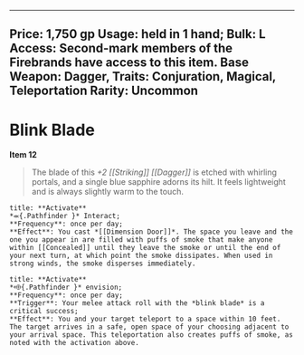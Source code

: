 
---
Price: 1,750 gp
Usage: held in 1 hand;
Bulk: L
Access: Second-mark members of the Firebrands have access to this item.
Base Weapon: Dagger,
Traits: Conjuration, Magical, Teleportation
Rarity: Uncommon
---

# Blink Blade

**Item 12**

> The blade of this *+2 [[Striking]] [[Dagger]]* is etched with whirling portals, and a single blue sapphire adorns its hilt. It feels lightweight and is always slightly warm to the touch.

```ad-embed-ability
title: **Activate**
*⬺{.Pathfinder }* Interact; 
**Frequency**: once per day;
**Effect**: You cast *[[Dimension Door]]*. The space you leave and the one you appear in are filled with puffs of smoke that make anyone within [[Concealed]] until they leave the smoke or until the end of your next turn, at which point the smoke dissipates. When used in strong winds, the smoke disperses immediately.

```

```ad-embed-ability
title: **Activate**
*⬲{.Pathfinder }* envision; 
**Frequency**: once per day;
**Trigger**: Your melee attack roll with the *blink blade* is a critical success;
**Effect**: You and your target teleport to a space within 10 feet. The target arrives in a safe, open space of your choosing adjacent to your arrival space. This teleportation also creates puffs of smoke, as noted with the activation above.

```
